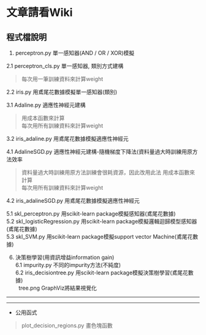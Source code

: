 # 文章請看Wiki


## 程式檔說明

1. perceptron.py 單一感知器(AND / OR / XOR)模擬 

2.1 perceptron_cls.py 單一感知器, 類別方式建構
> 每次用一筆訓練資料來計算weight 


2.2 iris.py 用鳶尾花數據模擬單一感知器(類別)

3.1 Adaline.py 適應性神經元建構
> 用成本函數來計算 <br>
> 每次用所有訓練資料來計算weight 


3.2 iris_adaline.py 用鳶尾花數據模擬適應性神經元

4.1 AdalineSGD.py 適應性神經元建構-隨機梯度下降法(資料量過大時訓練用原方法效率
> 資料量過大時訓練用原方法訓練會很耗資源，因此改用此法
> 用成本函數來計算 <br>
> 每次用所有訓練資料來計算weight 


4.2 iris_adalineSGD.py 用鳶尾花數據模擬適應性神經元

5.1 skl_perceptron.py 用scikit-learn package模擬感知器(鳶尾花數據)<br>
5.2 skl_logisticRegression.py 用scikit-learn package模擬邏輯迴歸模型感知器(鳶尾花數據)<br>
5.3 skl_SVM.py 用scikit-learn package模擬support vector Machine(鳶尾花數據)<br>



6. 決策樹學習(用資訊增益information gain)<br>
6.1 impurity.py 不同的impurity方法(不純度)<br>
6.2 iris_decisiontree.py 用scikit-learn package模擬決策樹學習(鳶尾花數據)<br>
    tree.png GraphViz將結果視覺化
***
***
* 公用函式
> plot_decision_regions.py 畫色塊函數




